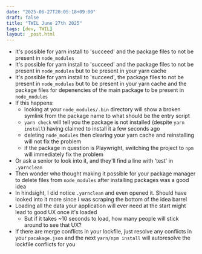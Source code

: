 ```yaml
---
date: "2025-06-27T20:05:18+09:00"
draft: false
title: "TWIL June 27th 2025"
tags: [dev, TWIL]
layout: _post.html
---
```


- It's possible for yarn install to 'succeed' and the package files to not be present in `node_modules`
- It's possible for yarn install to 'succeed' and the package files to not be present in `node_modules` but to be present in your yarn cache
- It's possible for yarn install to 'succeed', the package files to not be present in `node_modules` but to be present in your yarn cache and the package files for depenencies of the main package to be present in `node_modules`
- If this happens:
  - looking at your `node_modules/.bin` directory will show a broken symlink from the package name to what should be the entry script
  - `yarn check` will tell you the package is not installed (despite `yarn install`) having claimed to install it a few seconds ago
  - deleting `node_modules` then clearing your yarn cache and reinstalling will not fix the problem
  - if the package in question is Playwright, switching the project to `npm` will immediately fix the problem
- Or ask a senior to look into it, and they'll find a line with 'test' in `.yarnclean`
- Then wonder who thought making it possible for your package manager to delete files from `node_modules` after installing packages was a good idea
- In hindsight, I did notice `.yarnclean` and even opened it. Should have looked into it more since I was scraping the bottom of the idea barrel
- Loading all the data your application will ever need at the start might lead to good UX once it's loaded
  - But if it takes ~10 seconds to load, how many people will stick around to see that UX?
- If there are merge conflicts in your lockfile, just resolve any conflicts in your `pacakage.json` and the next `yarn/npm install` will autoresolve the lockfile conflicts for you
